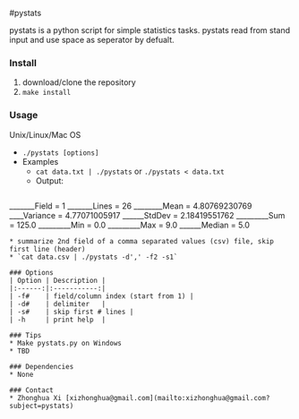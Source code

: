 #pystats

pystats is a python script for simple statistics tasks. pystats read from stand input and use space as seperator by defualt.

### Install
1. download/clone the repository
2. `make install`

### Usage
Unix/Linux/Mac OS
 * `./pystats [options]`
 * Examples
   * `cat data.txt | ./pystats` or `./pystats < data.txt`
   * Output:
   ```
_______Field = 1
_______Lines = 26
________Mean = 4.80769230769
____Variance = 4.77071005917
______StdDev = 2.18419551762
_________Sum = 125.0
_________Min = 0.0
_________Max = 9.0
______Median = 5.0 
   ```
   * summarize 2nd field of a comma separated values (csv) file, skip first line (header)
   * `cat data.csv | ./pystats -d',' -f2 -s1`

### Options
| Option | Description |
|:------:|:-----------:|
| -f#    | field/column index (start from 1) |
| -d#    | delimiter   |
| -s#    | skip first # lines |
| -h     | print help  |

### Tips
* Make pystats.py on Windows
  * TBD 

### Dependencies
* None

### Contact
* Zhonghua Xi [xizhonghua@gmail.com](mailto:xizhonghua@gmail.com?subject=pystats)
